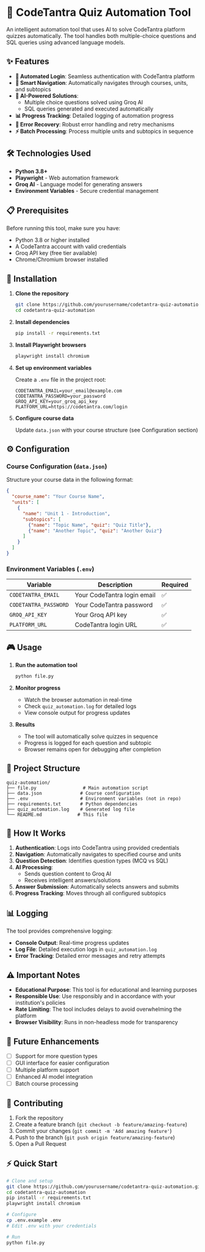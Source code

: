 # 🤖 CodeTantra Quiz Automation Tool

An intelligent automation tool that uses AI to solve CodeTantra platform quizzes automatically. The tool handles both multiple-choice questions and SQL queries using advanced language models.

## ✨ Features

- **🔐 Automated Login**: Seamless authentication with CodeTantra platform
- **🎯 Smart Navigation**: Automatically navigates through courses, units, and subtopics
- **🧠 AI-Powered Solutions**: 
  - Multiple choice questions solved using Groq AI
  - SQL queries generated and executed automatically
- **📊 Progress Tracking**: Detailed logging of automation progress
- **🔄 Error Recovery**: Robust error handling and retry mechanisms
- **⚡ Batch Processing**: Process multiple units and subtopics in sequence

## 🛠️ Technologies Used

- **Python 3.8+**
- **Playwright** - Web automation framework
- **Groq AI** - Language model for generating answers
- **Environment Variables** - Secure credential management

## 📋 Prerequisites

Before running this tool, make sure you have:

- Python 3.8 or higher installed
- A CodeTantra account with valid credentials
- Groq API key (free tier available)
- Chrome/Chromium browser installed

## 🚀 Installation

1. **Clone the repository**
   ```bash
   git clone https://github.com/yourusername/codetantra-quiz-automation.git
   cd codetantra-quiz-automation
   ```

2. **Install dependencies**
   ```bash
   pip install -r requirements.txt
   ```

3. **Install Playwright browsers**
   ```bash
   playwright install chromium
   ```

4. **Set up environment variables**
   
   Create a `.env` file in the project root:
   ```env
   CODETANTRA_EMAIL=your_email@example.com
   CODETANTRA_PASSWORD=your_password
   GROQ_API_KEY=your_groq_api_key
   PLATFORM_URL=https://codetantra.com/login
   ```

5. **Configure course data**
   
   Update `data.json` with your course structure (see Configuration section)

## ⚙️ Configuration

### Course Configuration (`data.json`)

Structure your course data in the following format:

```json
{
  "course_name": "Your Course Name",
  "units": [
    {
      "name": "Unit 1 - Introduction",
      "subtopics": [
        {"name": "Topic Name", "quiz": "Quiz Title"},
        {"name": "Another Topic", "quiz": "Another Quiz"}
      ]
    }
  ]
}
```

### Environment Variables (`.env`)

| Variable | Description | Required |
|----------|-------------|----------|
| `CODETANTRA_EMAIL` | Your CodeTantra login email | ✅ |
| `CODETANTRA_PASSWORD` | Your CodeTantra password | ✅ |
| `GROQ_API_KEY` | Your Groq API key | ✅ |
| `PLATFORM_URL` | CodeTantra login URL | ✅ |

## 🎮 Usage

1. **Run the automation tool**
   ```bash
   python file.py
   ```

2. **Monitor progress**
   - Watch the browser automation in real-time
   - Check `quiz_automation.log` for detailed logs
   - View console output for progress updates

3. **Results**
   - The tool will automatically solve quizzes in sequence
   - Progress is logged for each question and subtopic
   - Browser remains open for debugging after completion

## 📁 Project Structure

```
quiz-automation/
├── file.py                 # Main automation script
├── data.json              # Course configuration
├── .env                   # Environment variables (not in repo)
├── requirements.txt       # Python dependencies
├── quiz_automation.log    # Generated log file
└── README.md             # This file
```

## 🔧 How It Works

1. **Authentication**: Logs into CodeTantra using provided credentials
2. **Navigation**: Automatically navigates to specified course and units
3. **Question Detection**: Identifies question types (MCQ vs SQL)
4. **AI Processing**: 
   - Sends question content to Groq AI
   - Receives intelligent answers/solutions
5. **Answer Submission**: Automatically selects answers and submits
6. **Progress Tracking**: Moves through all configured subtopics

## 📊 Logging

The tool provides comprehensive logging:

- **Console Output**: Real-time progress updates
- **Log File**: Detailed execution logs in `quiz_automation.log`
- **Error Tracking**: Detailed error messages and retry attempts

## ⚠️ Important Notes

- **Educational Purpose**: This tool is for educational and learning purposes
- **Responsible Use**: Use responsibly and in accordance with your institution's policies
- **Rate Limiting**: The tool includes delays to avoid overwhelming the platform
- **Browser Visibility**: Runs in non-headless mode for transparency

## 🔮 Future Enhancements

- [ ] Support for more question types
- [ ] GUI interface for easier configuration
- [ ] Multiple platform support
- [ ] Enhanced AI model integration
- [ ] Batch course processing

## 🤝 Contributing

1. Fork the repository
2. Create a feature branch (`git checkout -b feature/amazing-feature`)
3. Commit your changes (`git commit -m 'Add amazing feature'`)
4. Push to the branch (`git push origin feature/amazing-feature`)
5. Open a Pull Request


## ⚡ Quick Start

```bash
# Clone and setup
git clone https://github.com/yourusername/codetantra-quiz-automation.git
cd codetantra-quiz-automation
pip install -r requirements.txt
playwright install chromium

# Configure
cp .env.example .env
# Edit .env with your credentials

# Run
python file.py
```

